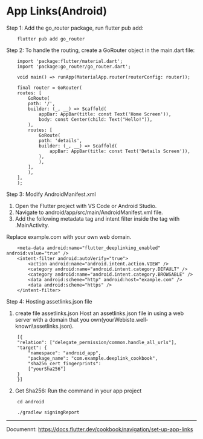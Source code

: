 # App Links(Android)

Step 1: Add the go_router package, run flutter pub add:

```
    flutter pub add go_router
```

Step 2: To handle the routing, create a GoRouter object in the main.dart file:

```
    import 'package:flutter/material.dart';
    import 'package:go_router/go_router.dart';

    void main() => runApp(MaterialApp.router(routerConfig: router));

    final router = GoRouter(
    routes: [
        GoRoute(
        path: '/',
        builder: (_, __) => Scaffold(
            appBar: AppBar(title: const Text('Home Screen')),
            body: const Center(child: Text("Hello!")),
        ),
        routes: [
            GoRoute(
            path: 'details',
            builder: (_, __) => Scaffold(
                appBar: AppBar(title: const Text('Details Screen')),
            ),
            ),
        ],
        ),
    ],
    );
```

Step 3: Modify AndroidManifest.xml

1. Open the Flutter project with VS Code or Android Studio.
2. Navigate to android/app/src/main/AndroidManifest.xml file.
3. Add the following metadata tag and intent filter inside the <activity> tag with .MainActivity.

Replace example.com with your own web domain.

```
    <meta-data android:name="flutter_deeplinking_enabled" android:value="true" />
    <intent-filter android:autoVerify="true">
        <action android:name="android.intent.action.VIEW" />
        <category android:name="android.intent.category.DEFAULT" />
        <category android:name="android.intent.category.BROWSABLE" />
        <data android:scheme="http" android:host="example.com" />
        <data android:scheme="https" />
    </intent-filter>
```

Step 4: Hosting assetlinks.json file

1. create file assetlinks.json
   Host an assetlinks.json file in using a web server with a domain that you own(yourWebiste\.well-known\assetlinks.json).

```
    [{
    "relation": ["delegate_permission/common.handle_all_urls"],
    "target": {
        "namespace": "android_app",
        "package_name": "com.example.deeplink_cookbook",
        "sha256_cert_fingerprints":
        ["yourSha256"]
    }
    }]
```

2. Get Sha256:
   Run the command in your app project

```
    cd android
```

```
    ./gradlew signingReport
```
----------------------------------------
Documennt:
https://docs.flutter.dev/cookbook/navigation/set-up-app-links

